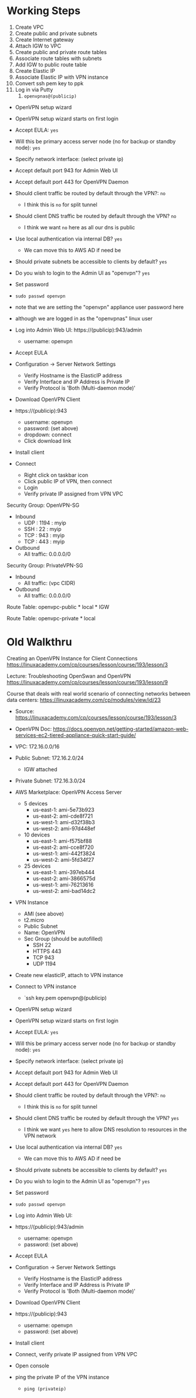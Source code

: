 # Working Steps

1. Create VPC
1. Create public and private subnets
1. Create Internet gateway
1. Attach IGW to VPC
1. Create public and private route tables
1. Associate route tables with subnets
1. Add IGW to public route table
1. Create Elastic IP
1. Associate Elastic IP with VPN instance 
1. Convert ssh pem key to ppk
1. Log in via Putty
    1. `openvpnas@(publicip)`
* OpenVPN setup wizard
* OpenVPN setup wizard starts on first login
* Accept EULA: `yes`
* Will this be primary access server node (no for backup or standby node): `yes`
* Specify network interface: (select private ip)
* Accept default port 943 for Admin Web UI
* Accept default port 443 for OpenVPN Daemon
* Should client traffic be routed by default through the VPN?: `no`
    * I think this is `no` for split tunnel
* Should client DNS traffic be routed by default through the VPN? `no`
    * I think we want `no` here as all our dns is public
* Use local authentication via internal DB? `yes`
    * We can move this to AWS AD if need be
* Should private subnets be accessible to clients by default? `yes`
* Do you wish to login to the Admin UI as "openvpn"? `yes`

* Set password
* `sudo passwd openvpn`
* note that we are setting the "openvpn" appliance user password here
* although we are logged in as the "openvpnas" linux user

* Log into Admin Web UI: 
https://(publicip):943/admin
    * username: openvpn
* Accept EULA
* Configuration -> Server Network Settings
    * Verify Hostname is the ElasticIP address
    * Verify Interface and IP Address is Private IP
    * Verify Protocol is 'Both (Multi-daemon mode)'

* Download OpenVPN Client
* https://(publicip):943
    * username: openvpn
    * password: (set above)
    * dropdown: connect
    * Click download link
* Install client
* Connect
    * Right click on taskbar icon
    * Click public IP of VPN, then connect
    * Login
    * Verify private IP assigned from VPN VPC


Security Group: OpenVPN-SG
* Inbound
    * UDP : 1194 : myip
    * SSH : 22 : myip
    * TCP : 943 : myip
    * TCP : 443 : myip
* Outbound
    * All traffic: 0.0.0.0/0

Security Group: PrivateVPN-SG
* Inbound
    * All traffic: (vpc CIDR)
* Outbound
    * All traffic: 0.0.0.0/0

Route Table: openvpc-public
    * local
    * IGW

Route Table: openvpc-private
    * local

    
# Old Walkthru

Creating an OpenVPN Instance for Client Connections 
https://linuxacademy.com/cp/courses/lesson/course/193/lesson/3 

Lecture: Troubleshooting OpenSwan and OpenVPN 
https://linuxacademy.com/cp/courses/lesson/course/193/lesson/9 

Course that deals with real world scenario of connecting networks between data centers: 
https://linuxacademy.com/cp/modules/view/id/23 


* Source: https://linuxacademy.com/cp/courses/lesson/course/193/lesson/3
* OpenVPN Doc: https://docs.openvpn.net/getting-started/amazon-web-services-ec2-tiered-appliance-quick-start-guide/

* VPC: 172.16.0.0/16
* Public Subnet: 172.16.2.0/24
    * IGW attached
* Private Subnet: 172.16.3.0/24

* AWS Marketplace: OpenVPN Access Server
    * 5 devices
        * us-east-1: ami-5e73b923
        * us-east-2: ami-cde8f721
        * us-west-1: ami-d32f38b3
        * us-west-2: ami-97d448ef
    * 10 devices
        * us-east-1: ami-f575bf88
        * us-east-2: ami-cce8f720
        * us-west-1: ami-442f3824
        * us-west-2: ami-5fd34f27
    * 25 devices
        * us-east-1: ami-397eb444
        * us-east-2: ami-3866575d
        * us-west-1: ami-76213616
        * us-west-2: ami-bad14dc2

* VPN Instance
    * AMI (see above)
    * t2.micro
    * Public Subnet
    * Name: OpenVPN
    * Sec Group (should be autofilled)
        * SSH 22 
        * HTTPS 443
        * TCP 943
        * UDP 1194
* Create new elasticIP, attach to VPN instance
* Connect to VPN instance
    * `ssh key.pem openvpn@(publicip)

* OpenVPN setup wizard
* OpenVPN setup wizard starts on first login
* Accept EULA: `yes`
* Will this be primary access server node (no for backup or standby node): `yes`
* Specify network interface: (select private ip)
* Accept default port 943 for Admin Web UI
* Accept default port 443 for OpenVPN Daemon
* Should client traffic be routed by default through the VPN?: `no`
    * I think this is `no` for split tunnel
* Should client DNS traffic be routed by default through the VPN? `yes`
    * I think we want `yes` here to allow DNS resolution to resources in the VPN network
* Use local authentication via internal DB? `yes`
    * We can move this to AWS AD if need be
* Should private subnets be accessible to clients by default? `yes`
* Do you wish to login to the Admin UI as "openvpn"? `yes`

* Set password
* `sudo passwd openvpn`

* Log into Admin Web UI: 
* https://(publicip):943/admin
    * username: openvpn
    * password: (set above)
* Accept EULA
* Configuration -> Server Network Settings
    * Verify Hostname is the ElasticIP address
    * Verify Interface and IP Address is Private IP
    * Verify Protocol is 'Both (Multi-daemon mode)'

* Download OpenVPN Client
* https://(publicip):943
    * username: openvpn
    * password: (set above)
* Install client
* Connect, verify private IP assigned from VPN VPC
* Open console
* ping the private IP of the VPN instance
    * `ping (privateip)`

